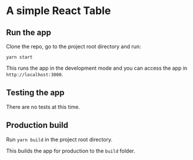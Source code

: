 # A simple React Table 

## Run the app

Clone the repo, go to the project root directory and run:

`yarn start`

This runs the app in the development mode and you can access the app in `http://localhost:3000`.

## Testing the app

There are no tests at this time.

## Production build

Run `yarn build` in the project root directory.

This builds the app for production to the `build` folder. 

